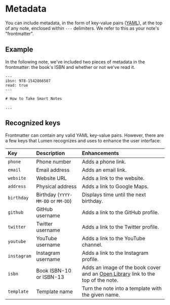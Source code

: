 # Metadata

You can include metadata, in the form of key-value pairs ([YAML](https://yaml.org/)), at the top of any note, enclosed within `---` delimiters. We refer to this as your note's "frontmatter".

## Example

In the following note, we've included two pieces of metadata in the frontmatter: the book's ISBN and whether or not we've read it.

```
---
ibsn: 978-1542866507
read: true
---

# How to Take Smart Notes

...
```

## Recognized keys

Frontmatter can contain any valid YAML key-value pairs. However, there are a few keys that Lumen recognizes and uses to enhance the user interface:

| Key         | Description                        | Enhancements                                                                                                 |
| :---------- | :--------------------------------- | :----------------------------------------------------------------------------------------------------------- |
| `phone`     | Phone number                       | Adds a phone link.                                                                                           |
| `email`     | Email address                      | Adds an email link.                                                                                          |
| `website`   | Website URL                        | Adds a link to the website.                                                                                  |
| `address`   | Physical address                   | Adds a link to Google Maps.                                                                                  |
| `birthday`  | Birthday (`YYYY-MM-DD` or `MM-DD`) | Displays time until the next birthday.                                                                       |
| `github`    | GitHub username                    | Adds a link to the GitHub profile.                                                                           |
| `twitter`   | Twitter username                   | Adds a link to the Twitter profile.                                                                          |
| `youtube`   | YouTube username                   | Adds a link to the YouTube channel.                                                                          |
| `instagram` | Instagram username                 | Adds a link to the Instagram profile.                                                                        |
| `isbn`      | Book ISBN-10 or ISBN-13            | Adds an image of the book cover and an [Open Library](https://openlibrary.org/) link to the top of the note. |
| `template`  | Template name                      | Turn the note into a template with the given name.                                                           |
